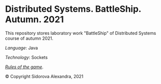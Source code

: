 # Distributed Systems. BattleShip. Autumn. 2021
This repository stores laboratory work "BattleShip" of Distributed Systems course of autumn 2021.

*Language*: Java

*Technology*: Sockets

*[Rules of the game](https://en.wikipedia.org/wiki/Battleship_(game))*.


© Copyright Sidorova Alexandra, 2021